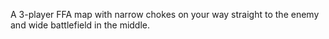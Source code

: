 A 3-player FFA map with narrow chokes on your way straight to the enemy and wide battlefield in the middle.
